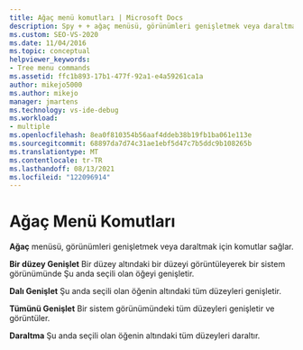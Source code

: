 ```yaml
---
title: Ağaç menü komutları | Microsoft Docs
description: Spy + + ağaç menüsü, görünümleri genişletmek veya daraltmak için komutlar sağlar. Ağaç menü komutlarının bir listesini, her birinin kısa bir açıklamasıyla görüntüleyin.
ms.custom: SEO-VS-2020
ms.date: 11/04/2016
ms.topic: conceptual
helpviewer_keywords:
- Tree menu commands
ms.assetid: ffc1b893-17b1-477f-92a1-e4a59261ca1a
author: mikejo5000
ms.author: mikejo
manager: jmartens
ms.technology: vs-ide-debug
ms.workload:
- multiple
ms.openlocfilehash: 8ea0f810354b56aaf4ddeb38b19fb1ba061e113e
ms.sourcegitcommit: 68897da7d74c31ae1ebf5d47c7b5ddc9b108265b
ms.translationtype: MT
ms.contentlocale: tr-TR
ms.lasthandoff: 08/13/2021
ms.locfileid: "122096914"
---
```

# <a name="tree-menu-commands"></a>Ağaç Menü Komutları
**Ağaç** menüsü, görünümleri genişletmek veya daraltmak için komutlar sağlar.

 **Bir düzey Genişlet** Bir düzey altındaki bir düzeyi görüntüleyerek bir sistem görünümünde Şu anda seçili olan öğeyi genişletir.

 **Dalı Genişlet** Şu anda seçili olan öğenin altındaki tüm düzeyleri genişletir.

 **Tümünü Genişlet** Bir sistem görünümündeki tüm düzeyleri genişletir ve görüntüler.

 **Daraltma** Şu anda seçili olan öğenin altındaki tüm düzeyleri daraltır.

